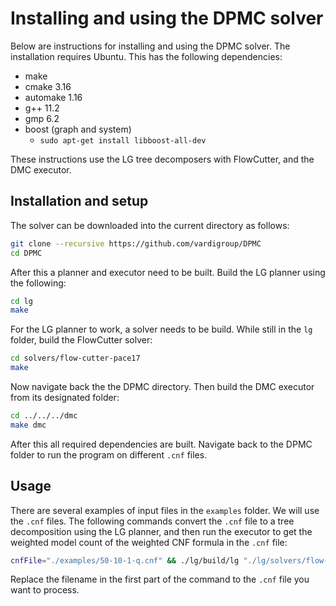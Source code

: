 
# Installing and using the DPMC solver

Below are instructions for installing and using the DPMC solver. The installation requires Ubuntu. This has the following dependencies:

- make
- cmake 3.16
- automake 1.16
- g++ 11.2
- gmp 6.2
- boost (graph and system)
    - `sudo apt-get install libboost-all-dev`

These instructions use the LG tree decomposers with FlowCutter, and the DMC executor.

## Installation and setup

The solver can be downloaded into the current directory as follows:
```bash
git clone --recursive https://github.com/vardigroup/DPMC
cd DPMC
```
After this a planner and executor need to be built. Build the LG planner using the following:
```bash
cd lg
make
```
For the LG planner to work, a solver needs to be build. While still in the `lg` folder, build the FlowCutter solver:
```bash
cd solvers/flow-cutter-pace17
make
```
Now navigate back the the DPMC directory. Then build the DMC executor from its designated folder:
```bash
cd ../../../dmc
make dmc
```
After this all required dependencies are built. Navigate back to the DPMC folder to run the program on different `.cnf` files.

## Usage

There are several examples of input files in the `examples` folder. We will use the `.cnf` files. The following commands convert the `.cnf` file to a tree decomposition using the LG planner, and then run the executor to get the weighted model count of the weighted CNF formula in the `.cnf` file:
```bash
cnfFile="./examples/50-10-1-q.cnf" && ./lg/build/lg "./lg/solvers/flow-cutter-pace17/flow_cutter_pace17 -p 100" <$cnfFile | ./dmc/dmc --cf=$cnfFile
```
Replace the filename in the first part of the command to the `.cnf` file you want to process.